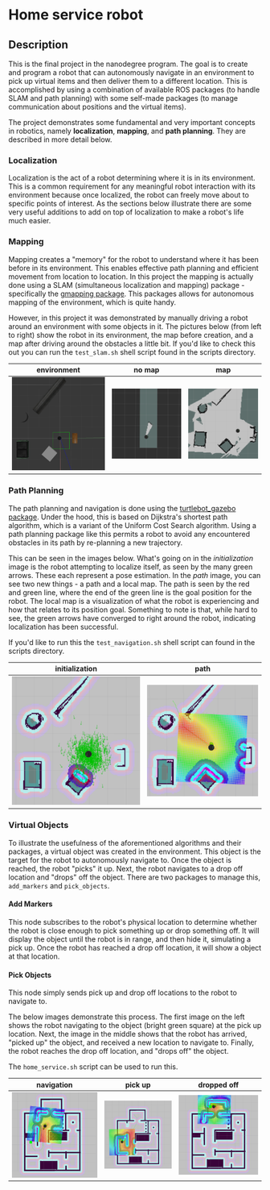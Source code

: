 # Home service robot

## Description

This is the final project in the nanodegree program. The goal is to create and program a robot that can autonomously navigate in an environment to pick up virtual items and then deliver them to a different location. This is accomplished by using a combination of available ROS packages (to handle SLAM and path planning) with some self-made packages (to manage communication about positions and the virtual items).

The project demonstrates some fundamental and very important concepts in robotics, namely __localization__, __mapping__, and __path planning__. They are described in more detail below.

### Localization

Localization is the act of a robot determining where it is in its environment. This is a common requirement for any meaningful robot interaction with its environment because once localized, the robot can freely move about to specific points of interest. As the sections below illustrate there are some very useful additions to add on top of localization to make a robot's life much easier. 

### Mapping

Mapping creates a "memory" for the robot to understand where it has been before in its environment. This enables effective path planning and efficient movement from location to location. In this project the mapping is actually done using a SLAM (simultaneous localization and mapping) package - specifically the [gmapping package](http://wiki.ros.org/gmapping). This packages allows for autonomous mapping of the environment, which is quite handy.

However, in this project it was demonstrated by manually driving a robot around an environment with some objects in it. The pictures below (from left to right) show the robot in its environment, the map before creation, and a map after driving around the obstacles a little bit. If you'd like to check this out you can run the `test_slam.sh` shell script found in the scripts directory. 

| environment | no map | map |
| :---: | :---: | :---: |
| ![](images/gazebo_environment.png) | ![](images/rviz_no_map.png) |  ![](images/rviz_mapped.png) | 

### Path Planning

The path planning and navigation is done using the [turtlebot_gazebo package](http://wiki.ros.org/turtlebot_gazebo). Under the hood, this is based on Dijkstra's shortest path algorithm, which is a variant of the Uniform Cost Search algorithm. Using a path planning package like this permits a robot to avoid any encountered obstacles in its path by re-planning a new trajectory. 

This can be seen in the images below. What's going on in the _initialization_ image is the robot attempting to localize itself, as seen by the many green arrows. These each represent a pose estimation. In the _path_ image, you can see two new things - a path and a local map. The path is seen by the red and green line, where the end of the green line is the goal position for the robot. The local map is a visualization of what the robot is experiencing and how that relates to its position goal. Something to note is that, while hard to see, the green arrows have converged to right around the robot, indicating localization has been successful. 

If you'd like to run this the `test_navigation.sh` shell script can found in the scripts directory. 

| initialization | path |
| :---: | :---: |
| ![](images/rviz_amcl_init.png) | ![](images/rviz_path.png) |

### Virtual Objects

To illustrate the usefulness of the aforementioned algorithms and their packages, a virtual object was created in the environment. This object is the target for the robot to autonomously navigate to. Once the object is reached, the robot "picks" it up. Next, the robot navigates to a drop off location and "drops" off the object. There are two packages to manage this, `add_markers` and `pick_objects`. 

#### Add Markers

This node subscribes to the robot's physical location to determine whether the robot is close enough to pick something up or drop something off. It will display the object until the robot is in range, and then hide it, simulating a pick up. Once the robot has reached a drop off location, it will show a object at that location. 

#### Pick Objects 

This node simply sends pick up and drop off locations to the robot to navigate to.

The below images demonstrate this process. The first image on the left shows the robot navigating to the object (bright green square) at the pick up location. Next, the image in the middle shows that the robot has arrived, "picked up" the object, and received a new location to navigate to. Finally, the robot reaches the drop off location, and "drops off" the object. 

The `home_service.sh` script can be used to run this. 

| navigation | pick up | dropped off |
| :---: | :---: | :---: |
| ![](images/rviz_nav_to.png) | ![](images/rviz_nav_picked.png) |  ![](images/rviz_nav_dropped.png) | 
